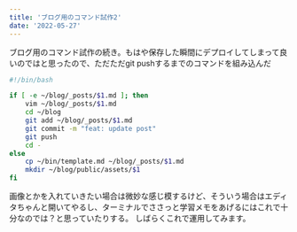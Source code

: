 ```yaml
---
title: 'ブログ用のコマンド試作2'
date: '2022-05-27'
---
```


ブログ用のコマンド試作の続き。もはや保存した瞬間にデプロイしてしまって良いのではと思ったので、ただただgit pushするまでのコマンドを組み込んだ


```bash
#!/bin/bash

if [ -e ~/blog/_posts/$1.md ]; then
    vim ~/blog/_posts/$1.md
    cd ~/blog
    git add ~/blog/_posts/$1.md
    git commit -m "feat: update post"
    git push
    cd -
else
    cp ~/bin/template.md ~/blog/_posts/$1.md
    mkdir ~/blog/public/assets/$1
fi
```

画像とかを入れていきたい場合は微妙な感じ模するけど、そういう場合はエディタちゃんと開いてやるし、ターミナルでささっと学習メモをあげるにはこれで十分なのでは？と思っていたりする。
しばらくこれで運用してみます。
